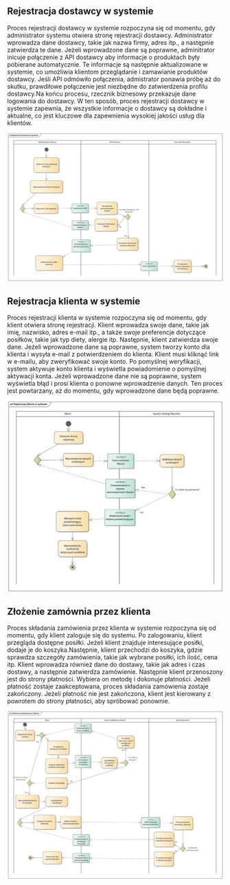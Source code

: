 ## Rejestracja dostawcy w systemie

Proces rejestracji dostawcy w systemie rozpoczyna się od momentu, gdy administrator systemu otwiera stronę rejestracji dostawcy. Administrator wprowadza dane dostawcy, takie jak nazwa firmy, adres itp., a następnie zatwierdza te dane. Jeżeli wprowadzone dane są poprawne, adminitrator inicuje połączenie z API dostawcy aby informacje o produktach były pobierane automatycznie. Te informacje są następnie aktualizowane w systemie, co umożliwia klientom przeglądanie i zamawianie produktów dostawcy. Jeśli API odmówiło połączenia, admistrator ponawia próbę aż do skutku, prawdiłowe połączenie jest niezbędne do zatwierdzenia profilu dostawcy.Na końcu procesu, rzecznik biznesowy przekazuje dane logowania do dostawcy. W ten sposób, proces rejestracji dostawcy w systemie zapewnia, że wszystkie informacje o dostawcy są dokładne i aktualne, co jest kluczowe dla zapewnienia wysokiej jakości usług dla klientów.

![](images/Rejestracja_dostawcy_w_systemie.png)

## Rejestracja klienta w systemie

Proces rejestracji klienta w systemie rozpoczyna się od momentu, gdy klient otwiera stronę rejestracji. Klient wprowadza swoje dane, takie jak imię, nazwisko, adres e-mail itp., a także swoje preferencje dotyczące posiłków, takie jak typ diety, alergie itp. Następnie, klient zatwierdza swoje dane. Jeżeli wprowadzone dane są poprawne, system tworzy konto dla klienta i wysyła e-mail z potwierdzeniem do klienta. Klient musi kliknąć link w e-mailu, aby zweryfikować swoje konto. Po pomyślnej weryfikacji, system aktywuje konto klienta i wyświetla powiadomienie o pomyślnej aktywacji konta. Jeżeli wprowadzone dane nie są poprawne, system wyświetla błąd i prosi klienta o ponowne wprowadzenie danych. Ten proces jest powtarzany, aż do momentu, gdy wprowadzone dane będą poprawne.

![](images/Rejestracja_klienta_w_systemie.png)

## Złożenie zamównia przez klienta

Proces składania zamówienia przez klienta w systemie rozpoczyna się od momentu, gdy klient zaloguje się do systemu. Po zalogowaniu, klient przegląda dostępne posiłki. Jeżeli klient znajduje interesujące posiłki, dodaje je do koszyka.Następnie, klient przechodzi do koszyka, gdzie sprawdza szczegóły zamówienia, takie jak wybrane posiłki, ich ilość, cena itp. Klient wprowadza również dane do dostawy, takie jak adres i czas dostawy, a następnie zatwierdza zamówienie. Następnie klient przenoszony jest do strony płatności. Wybiera on metodę i dokonuje płatności. Jeżeli płatność zostaje zaakceptowana, proces składania zamówienia zostaje zakończony. Jeżeli płatność nie jest zakończona, klient jest kierowany z powrotem do strony płatności, aby spróbować ponownie.

![](images/Złożenie_zamówienia_przez_klienta.png)
